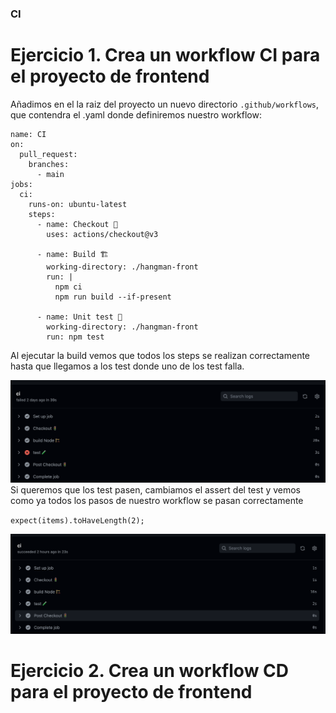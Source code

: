 ### CI 

# Ejercicio 1. Crea un workflow CI para el proyecto de frontend
Añadimos en el la raiz del proyecto un nuevo directorio `.github/workflows`, que contendra el .yaml donde definiremos nuestro workflow: 

```
name: CI
on:
  pull_request:
    branches:
      - main
jobs:
  ci:
    runs-on: ubuntu-latest
    steps:
      - name: Checkout 🚦
        uses: actions/checkout@v3
      
      - name: Build 🏗
        working-directory: ./hangman-front
        run: |
          npm ci 
          npm run build --if-present

      - name: Unit test 🧪
        working-directory: ./hangman-front
        run: npm test
```

Al ejecutar la build vemos que todos los steps se realizan correctamente hasta que llegamos a los test donde uno de los test falla. 

![image info](pics/build-fail.png)
Si queremos que los test pasen, cambiamos el assert del test y vemos como ya todos los pasos de nuestro workflow se pasan correctamente 

` expect(items).toHaveLength(2); `

![image info](pics/build-pass.png)


# Ejercicio 2. Crea un workflow CD para el proyecto de frontend

